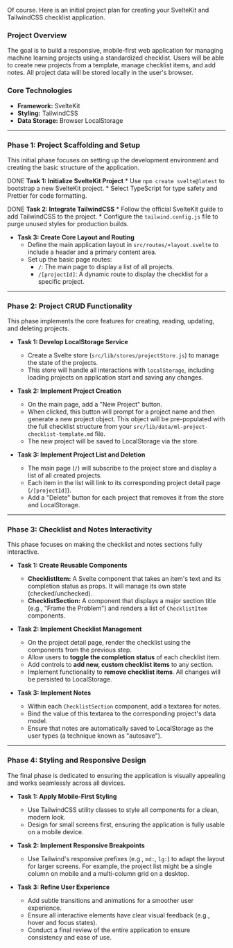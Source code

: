 Of course. Here is an initial project plan for creating your SvelteKit and TailwindCSS checklist application.

### **Project Overview**

The goal is to build a responsive, mobile-first web application for managing machine learning projects using a standardized checklist. Users will be able to create new projects from a template, manage checklist items, and add notes. All project data will be stored locally in the user's browser.

### **Core Technologies**

* **Framework:** SvelteKit
* **Styling:** TailwindCSS
* **Data Storage:** Browser LocalStorage

---

### **Phase 1: Project Scaffolding and Setup**

This initial phase focuses on setting up the development environment and creating the basic structure of the application.

DONE **Task 1: Initialize SvelteKit Project**
    * Use `npm create svelte@latest` to bootstrap a new SvelteKit project.
    * Select TypeScript for type safety and Prettier for code formatting.

DONE **Task 2: Integrate TailwindCSS**
    * Follow the official SvelteKit guide to add TailwindCSS to the project.
    * Configure the `tailwind.config.js` file to purge unused styles for production builds.

* **Task 3: Create Core Layout and Routing**
    * Define the main application layout in `src/routes/+layout.svelte` to include a header and a primary content area.
    * Set up the basic page routes:
        * `/`: The main page to display a list of all projects.
        * `/[projectId]`: A dynamic route to display the checklist for a specific project.

---

### **Phase 2: Project CRUD Functionality**

This phase implements the core features for creating, reading, updating, and deleting projects.

* **Task 1: Develop LocalStorage Service**
    * Create a Svelte store (`src/lib/stores/projectStore.js`) to manage the state of the projects.
    * This store will handle all interactions with `localStorage`, including loading projects on application start and saving any changes.

* **Task 2: Implement Project Creation**
    * On the main page, add a "New Project" button.
    * When clicked, this button will prompt for a project name and then generate a new project object. This object will be pre-populated with the full checklist structure from your `src/lib/data/ml-project-checklist-template.md` file.
    * The new project will be saved to LocalStorage via the store.

* **Task 3: Implement Project List and Deletion**
    * The main page (`/`) will subscribe to the project store and display a list of all created projects.
    * Each item in the list will link to its corresponding project detail page (`/[projectId]`).
    * Add a "Delete" button for each project that removes it from the store and LocalStorage.

---

### **Phase 3: Checklist and Notes Interactivity**

This phase focuses on making the checklist and notes sections fully interactive.

* **Task 1: Create Reusable Components**
    * **ChecklistItem:** A Svelte component that takes an item's text and its completion status as props. It will manage its own state (checked/unchecked).
    * **ChecklistSection:** A component that displays a major section title (e.g., "Frame the Problem") and renders a list of `ChecklistItem` components.

* **Task 2: Implement Checklist Management**
    * On the project detail page, render the checklist using the components from the previous step.
    * Allow users to **toggle the completion status** of each checklist item.
    * Add controls to **add new, custom checklist items** to any section.
    * Implement functionality to **remove checklist items**. All changes will be persisted to LocalStorage.

* **Task 3: Implement Notes**
    * Within each `ChecklistSection` component, add a textarea for notes.
    * Bind the value of this textarea to the corresponding project's data model.
    * Ensure that notes are automatically saved to LocalStorage as the user types (a technique known as "autosave").

---

### **Phase 4: Styling and Responsive Design**

The final phase is dedicated to ensuring the application is visually appealing and works seamlessly across all devices.

* **Task 1: Apply Mobile-First Styling**
    * Use TailwindCSS utility classes to style all components for a clean, modern look.
    * Design for small screens first, ensuring the application is fully usable on a mobile device.

* **Task 2: Implement Responsive Breakpoints**
    * Use Tailwind's responsive prefixes (e.g., `md:`, `lg:`) to adapt the layout for larger screens. For example, the project list might be a single column on mobile and a multi-column grid on a desktop.

* **Task 3: Refine User Experience**
    * Add subtle transitions and animations for a smoother user experience.
    * Ensure all interactive elements have clear visual feedback (e.g., hover and focus states).
    * Conduct a final review of the entire application to ensure consistency and ease of use.
